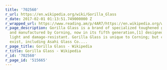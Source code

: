 ```yaml
---
title: '702560'
r_url: https://en.wikipedia.org/wiki/Gorilla_Glass
r_date: 2017-02-01 01:13:51.749000000 Z
r_wrapped_url: https://www.reading.am/p/4AR7/https://en.wikipedia.org/wiki/Gorilla_Glass
r_page_description: Gorilla Glass is a brand of specialized toughened glass developed
  and manufactured by Corning, now in its fifth generation,[1] designed to be thin,
  light and damage-resistant. Gorilla Glass is unique to Corning; but close equivalents
  exist, including Asahi Glass Co....
r_page_title: Gorilla Glass - Wikipedia
r_title: Gorilla Glass - Wikipedia
r_id: '702560'
r_page_id: '515665'
---
```


